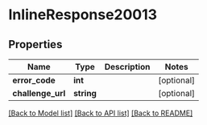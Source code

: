 # InlineResponse20013

## Properties
Name | Type | Description | Notes
------------ | ------------- | ------------- | -------------
**error_code** | **int** |  | [optional] 
**challenge_url** | **string** |  | [optional] 

[[Back to Model list]](../../README.md#documentation-for-models) [[Back to API list]](../../README.md#documentation-for-api-endpoints) [[Back to README]](../../README.md)

